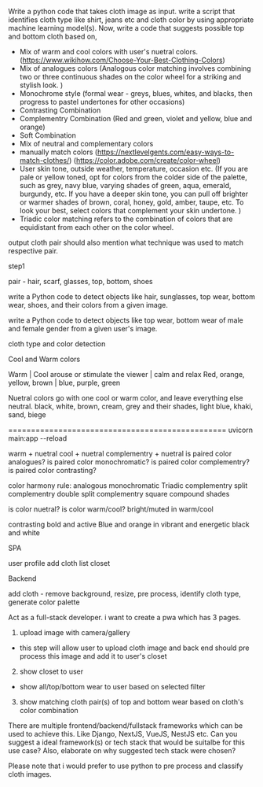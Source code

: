 Write a python code that takes cloth image as input. write a script that identifies cloth type like shirt, jeans etc and cloth color by using appropriate machine learning model(s). Now, write a code that suggests possible top and bottom cloth based on,

- Mix of warm and cool colors with user's nuetral colors. (https://www.wikihow.com/Choose-Your-Best-Clothing-Colors)
- Mix of analogues colors
  (Analogous color matching involves combining two or three continuous shades on the color wheel for a striking and stylish look.
  )
- Monochrome style (formal wear - greys, blues, whites, and blacks, then progress to pastel undertones for other occasions)
- Contrasting Combination
- Complementry Combination (Red and green, violet and yellow, blue and orange)
- Soft Combination
- Mix of neutral and complementary colors
- manually match colors (https://nextlevelgents.com/easy-ways-to-match-clothes/) (https://color.adobe.com/create/color-wheel)
- User skin tone, outside weather, temperature, occasion etc.
  (If you are pale or yellow toned, opt for colors from the colder side of the palette, such as grey, navy blue, varying shades of green, aqua, emerald, burgundy, etc. If you have a deeper skin tone, you can pull off brighter or warmer shades of brown, coral, honey, gold, amber, taupe, etc. To look your best, select colors that complement your skin undertone.
  )
- Triadic color matching refers to the combination of colors that are equidistant from each other on the color wheel.

output cloth pair should also mention what technique was used to match respective pair.

step1

pair -
hair, scarf, glasses, top, bottom, shoes

write a Python code to detect objects like hair, sunglasses, top wear, bottom wear, shoes, and their colors from a given image.

write a Python code to detect objects like top wear, bottom wear of male and female gender from a given user's image.

cloth type and color detection

Cool and Warm colors

Warm | Cool
arouse or stimulate the viewer | calm and relax
Red, orange, yellow, brown | blue, purple, green

Nuetral colors
go with one cool or warm color, and leave everything else neutral.
black, white, brown, cream, grey and their shades, light blue, khaki, sand, biege

================================================
uvicorn main:app --reload


warm + nuetral
cool + nuetral
complementry + nuetral
is paired color analogues?
is paired color monochromatic?
is paired color complementry?
is paired color contrasting?

color harmony rule:
	analogous
	monochromatic
	Triadic
	complementry
	split complementry
	double split complementry
	square
	compound
	shades


is color nuetral?
is color warm/cool?
bright/muted in warm/cool

contrasting bold and active
Blue and orange in vibrant and energetic
black and white



SPA

user profile
add cloth
list closet


Backend

add cloth - remove background, resize, pre process, identify cloth type, generate color palette

Act as a full-stack developer. i want to create a pwa which has 3 pages.

1) upload image with camera/gallery
- this step will allow user to upload cloth image and back end should pre process this image and add it to user's closet

2) show closet to user
- show all/top/bottom wear to user based on selected filter

3) show matching cloth pair(s) of top and bottom wear based on cloth's color combination

There are multiple frontend/backend/fullstack frameworks which can be used to achieve this. Like Django, NextJS, VueJS, NestJS etc. Can you suggest a ideal framework(s) or tech stack that would be suitalbe for this use case? Also, elaborate on why suggested tech stack were chosen?

Please note that i would prefer to use python to pre process and classify cloth images.


